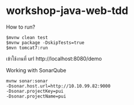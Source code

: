 # workshop-java-web-tdd

How to run?
```
$mvnw clean test
$mvnw package -DskipTests=true
$mvn tomcat7:run
```

เข้าใช้งานที่ url http://localhost:8080/demo

Working with SonarQube
```
mvnw sonar:sonar 
-Dsonar.host.url=http://10.10.99.82:9000 
-Dsonar.projectKey=pui 
-Dsonar.projectName=pui
```
